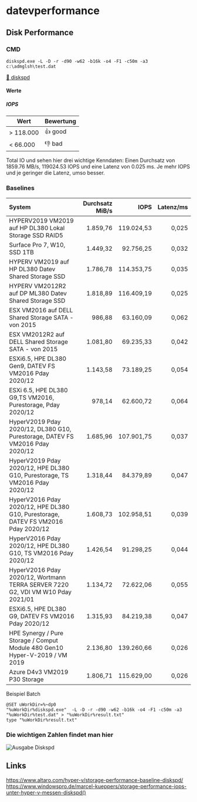 # datevperformance

## Disk Performance

### CMD

```Batch
diskspd.exe -L -D -r -d90 -w62 -b16k -o4 -F1 -c50m -a3 c:\admglsh\test.dat
```
[:floppy_disk: diskspd](https://github.com/microsoft/diskspd)

#### Werte 
##### IOPS

| Wert     | Bewertung |
|----------|-----------|
|> 118.000 |:+1: good  |
|< 66.000  |:-1: bad   |

Total IO und sehen hier drei wichtige Kenndaten: 
Einen Durchsatz von 1859.76 MB/s, 
119024.53 IOPS und eine 
Latenz von 0.025 ms. 
Je mehr IOPS und je geringer die Latenz, umso besser.

### Baselines
| System                                                                          | Durchsatz MiB/s |    IOPS    |  Latenz/ms  |
|:--------------------------------------------------------------------------------|----------------:|-----------:|------------:|
|HYPERV2019 VM2019 auf HP DL380 Lokal Storage SSD RAID5                           |   1.859,76      | 119.024,53 |       0,025 |
|Surface Pro 7, W10, SSD 1TB                                                      |        1.449,32 |  92.756,25 |       0,032 |
|HYPERV VM2019 auf HP DL380 Datev Shared Storage SSD                              |    1.786,78     | 114.353,75 |    0,035    |
|HYPERV VM2012R2 auf DP ML380 Datev Shared Storage SSD                            |    1.818,89     | 116.409,19 |    0,025    |
|ESX VM2016 auf DELL Shared Storage SATA - von 2015                               |    986,88       |  63.160,09 |    0,062    |
|ESX VM2012R2 auf DELL Shared Storage SATA - von 2015                             |    1.081,80     |  69.235,33 |    0,042    |
|ESXi6.5, HPE DL380 Gen9, DATEV FS VM2016 Pday 2020/12                            | 1.143,58        | 73.189,25  | 0,054       |
|ESXi 6.5, HPE DL380 G9,TS VM2016, Purestorage, Pday 2020/12                      | 978,14          | 62.600,72  | 0,064       |
|HyperV2019 Pday 2020/12, DL380 G10, Purestorage, DATEV FS VM2016 Pday 2020/12    | 1.685,96        | 107.901,75 | 0,037       |
|HyperV2019 Pday 2020/12, HPE DL380 G10, Purestorage, TS VM2016 Pday 2020/12      | 1.318,44        | 84.379,89  | 0,047       |
|HyperV2016 Pday 2020/12, HPE DL380 G10, Purestorage, DATEV FS VM2016 Pday 2020/12| 1.608,73        | 102.958,51 | 0,039       |
|HyperV2016 Pday 2020/12, HPE DL380 G10, TS VM2016 Pday 2020/12                   | 1.426,54        | 91.298,25  | 0,044       |
|HyperV2016 Pday 2020/12, Wortmann TERRA SERVER 7220 G2, VDI VM W10 Pday 2021/01  | 1.134,72        | 72.622,06  | 0,055       |
|ESXi6.5, HPE DL380 G9, DATEV FS VM2016 Pday 2020/12                              | 1.315,93        | 84.219,38  | 0,047       |
|HPE Synergy / Pure Storage / Comput Module 480 Gen10 Hyper-V-2019 / VM 2019      |  2.136,80       | 139.260,66 | 0,026       |
|Azure D4v3 VM2019 P30 Storage                                                    |1.806,71         |115.629,00  | 0,026       |




Beispiel Batch
```Batch
@SET uWorkDir=%~dp0
"%uWorkDir%diskspd.exe"  -L -D -r -d90 -w62 -b16k -o4 -F1 -c50m -a3 "%uWorkDir%test.dat" > "%uWorkDir%result.txt"
type "%uWorkDir%result.txt"
```
### Die wichtigen Zahlen findet man hier

![Ausgabe Diskspd](https://github.com/glshnu/datevperformance/blob/main/diskspd_result.png)



## Links
https://www.altaro.com/hyper-v/storage-performance-baseline-diskspd/  
https://www.windowspro.de/marcel-kueppers/storage-performance-iops-unter-hyper-v-messen-diskspd()
